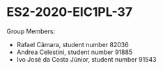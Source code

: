 # ES2-2020-EIC1PL-37

Group Members:
  * Rafael Câmara, student number 82036
  * Andrea Celestini, student number 91885
  * Ivo José da Costa Júnior, student number 91543
